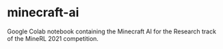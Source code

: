 # minecraft-ai

Google Colab notebook containing the Minecraft AI for the Research track of the MineRL 2021 competition.
